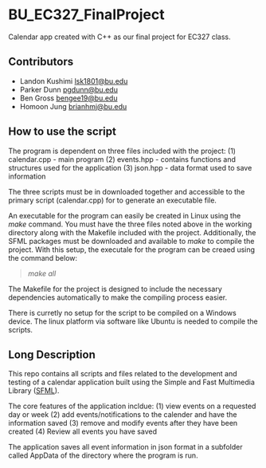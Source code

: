 # BU_EC327_FinalProject

Calendar app created with C++ as our final project for EC327 class.

## Contributors 

- Landon Kushimi lsk1801@bu.edu
- Parker Dunn pgdunn@bu.edu
- Ben Gross bengee19@bu.edu
- Homoon Jung brianhmj@bu.edu

## How to use the script

The program is dependent on three files included with the project:
(1) calendar.cpp - main program
(2) events.hpp   - contains functions and structures used for the application
(3) json.hpp     - data format used to save information

The three scripts must be in downloaded together and accessible to the primary script (calendar.cpp) for to generate an executable file.

An executable for the program can easily be created in Linux using the *make* command. You must have the three files noted above in the working directory along with the Makefile included with the project. Additionally, the SFML packages must be downloaded and available to *make* to compile the project. With this setup, the executale for the program can be creaed using the command below:

> *make all*

The Makefile for the project is designed to include the necessary dependencies automatically to make the compiling process easier.

There is curretly no setup for the script to be compiled on a Windows device. The linux platform via software like Ubuntu is needed to compile the scripts.

## Long Description

This repo contains all scripts and files related to the development and testing of a calendar application built using the Simple and Fast Multimedia Library ([SFML](https://wwww.sfml-dev.org/index.php)).

The core features of the application incldue:
(1) view events on a requested day or week
(2) add events/notifications to the calender and have the information saved
(3) remove and modify events after they have been created
(4) Review all events you have saved

The application saves all event information in json format in a subfolder called AppData of the directory where the program is run.
